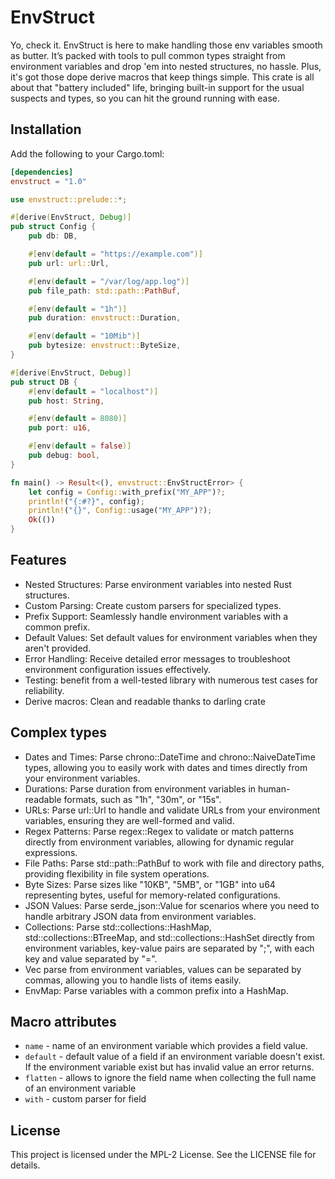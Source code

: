 # EnvStruct

Yo, check it. EnvStruct is here to make handling those env variables smooth as butter. It’s packed with tools to pull common types straight from environment variables and drop 'em into nested structures, no hassle. Plus, it's got those dope derive macros that keep things simple. This crate is all about that "battery included" life, bringing built-in support for the usual suspects and types, so you can hit the ground running with ease.

## Installation

Add the following to your Cargo.toml:

```toml
[dependencies]
envstruct = "1.0"
```

```rust
use envstruct::prelude::*;

#[derive(EnvStruct, Debug)]
pub struct Config {
    pub db: DB,

    #[env(default = "https://example.com")]
    pub url: url::Url,

    #[env(default = "/var/log/app.log")]
    pub file_path: std::path::PathBuf,

    #[env(default = "1h")]
    pub duration: envstruct::Duration,

    #[env(default = "10Mib")]
    pub bytesize: envstruct::ByteSize,
}

#[derive(EnvStruct, Debug)]
pub struct DB {
    #[env(default = "localhost")]
    pub host: String,

    #[env(default = 8080)]
    pub port: u16,

    #[env(default = false)]
    pub debug: bool,
}

fn main() -> Result<(), envstruct::EnvStructError> {
    let config = Config::with_prefix("MY_APP")?;
    println!("{:#?}", config);
    println!("{}", Config::usage("MY_APP")?);
    Ok(())
}


```

## Features

- Nested Structures: Parse environment variables into nested Rust structures.
- Custom Parsing: Create custom parsers for specialized types.
- Prefix Support: Seamlessly handle environment variables with a common prefix.
- Default Values: Set default values for environment variables when they aren't provided.
- Error Handling: Receive detailed error messages to troubleshoot environment configuration issues effectively.
- Testing: benefit from a well-tested library with numerous test cases for reliability.
- Derive macros: Clean and readable thanks to darling crate

## Complex types

- Dates and Times: Parse chrono::DateTime and chrono::NaiveDateTime types, allowing you to easily work with dates and times directly from your environment variables.
- Durations: Parse duration from environment variables in human-readable formats, such as "1h", "30m", or "15s".
- URLs: Parse url::Url to handle and validate URLs from your environment variables, ensuring they are well-formed and valid.
- Regex Patterns: Parse regex::Regex to validate or match patterns directly from environment variables, allowing for dynamic regular expressions.
- File Paths: Parse std::path::PathBuf to work with file and directory paths, providing flexibility in file system operations.
- Byte Sizes: Parse sizes like "10KB", "5MB", or "1GB" into u64 representing bytes, useful for memory-related configurations.
- JSON Values: Parse serde_json::Value for scenarios where you need to handle arbitrary JSON data from environment variables.
- Collections: Parse std::collections::HashMap, std::collections::BTreeMap, and std::collections::HashSet directly from environment variables, key-value pairs are separated by ";", with each key and value separated by "=".
- Vec parse from environment variables, values can be separated by commas, allowing you to handle lists of items easily.
- EnvMap: Parse variables with a common prefix into a HashMap.

## Macro attributes

- `name` - name of an environment variable which provides a field value.
- `default` - default value of a field if an environment variable doesn't exist. If the environment variable exist but has invalid value an error returns.
- `flatten` - allows to ignore the field name when collecting the full name of an environment variable
- `with` - custom parser for field

## License

This project is licensed under the MPL-2 License. See the LICENSE file for details.
